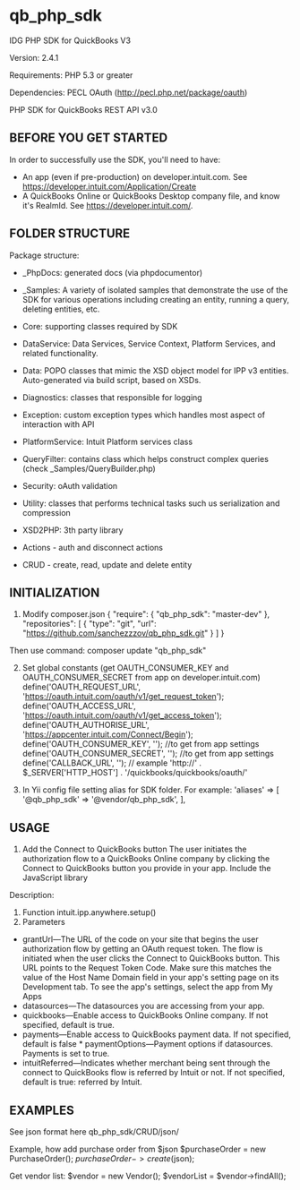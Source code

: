 # qb_php_sdk

IDG PHP SDK for QuickBooks V3

Version: 2.4.1

Requirements:  PHP 5.3 or greater

Dependencies:  PECL OAuth (http://pecl.php.net/package/oauth)



PHP SDK for QuickBooks REST API v3.0


BEFORE YOU GET STARTED
----------------------

In order to successfully use the SDK, you'll need to have:

* An app (even if pre-production) on developer.intuit.com.  See https://developer.intuit.com/Application/Create
* A QuickBooks Online or QuickBooks Desktop company file, and know it's RealmId.  See https://developer.intuit.com/.


FOLDER STRUCTURE
----------------

Package structure:

* _PhpDocs: generated docs (via phpdocumentor)
* _Samples: A variety of isolated samples that demonstrate the use of the SDK for various operations including creating an entity, running a query, deleting entities, etc.
* Core: supporting classes required by SDK
* DataService: Data Services, Service Context, Platform Services, and related functionality.
* Data: POPO classes that mimic the XSD object model for IPP v3 entities.  Auto-generated via build script, based on XSDs.
* Diagnostics: classes that responsible for logging
* Exception: custom exception types which handles most aspect of interaction with API
* PlatformService: Intuit Platform services class
* QueryFilter: contains class which helps construct complex queries (check _Samples/QueryBuilder.php)
* Security: oAuth validation
* Utility: classes that performs technical tasks such us serialization and compression
* XSD2PHP: 3th party library

* Actions - auth and disconnect actions
* CRUD - create, read, update and delete entity


INITIALIZATION
----------------

1. Modify composer.json
{
    "require": {
        "qb_php_sdk": "master-dev"
    },
    "repositories": [
        {
            "type": "git",
            "url": "https://github.com/sanchezzzov/qb_php_sdk.git"
        }
    ]
}

Then use command: composer update "qb_php_sdk"

2. Set global constants (get OAUTH_CONSUMER_KEY and OAUTH_CONSUMER_SECRET  from app on developer.intuit.com)
define('OAUTH_REQUEST_URL', 'https://oauth.intuit.com/oauth/v1/get_request_token');
define('OAUTH_ACCESS_URL', 'https://oauth.intuit.com/oauth/v1/get_access_token');
define('OAUTH_AUTHORISE_URL', 'https://appcenter.intuit.com/Connect/Begin');
define('OAUTH_CONSUMER_KEY', ''); //to get from app settings
define('OAUTH_CONSUMER_SECRET', ''); //to get from app settings
define('CALLBACK_URL', ''); // example 'http://' . $_SERVER['HTTP_HOST'] . '/quickbooks/quickbooks/oauth/'

3. In Yii config file setting alias for SDK folder.
For example:
    'aliases' => [
        '@qb_php_sdk' => '@vendor/qb_php_sdk',
    ],


USAGE
----------------
1. Add the Connect to QuickBooks button
The user initiates the authorization flow to a QuickBooks Online company by clicking the Connect to QuickBooks button you provide in your app.
Include the JavaScript library
    <script src="https://js.appcenter.intuit.com/Content/IA/intuit.ipp.anywhere-1.3.3.js" type="text/javascript"></script>
    <script type="text/javascript">
        intuit.ipp.anywhere.setup({
                grantUrl: 'http://www.mycompany.com/HelloWorld/RequestTokenServlet',
                datasources: {
                     quickbooks : true,
                     payments : false
               }
        });
    </script>

Description:
1) Function	intuit.ipp.anywhere.setup(​)
2) Parameters
* grantUrl—The URL of the code on your site that begins the user authorization flow by getting an OAuth request token.
  The flow is initiated when the user clicks the Connect to QuickBooks button.  This URL points to the Request Token Code.  Make sure this matches the value of the Host Name Domain field in your app's setting page on its Development tab.  To see the app's settings, select the app from My Apps
* datasources—The datasources you are accessing from your app.
* quickbooks—Enable access to QuickBooks Online company. If not specified, default is true.
* payments—​Enable access to QuickBooks payment data. If not specified, default is false
​* paymentOptions—Payment options if datasources. Payments is set to true.
* intuitReferred—Indicates whether merchant being sent through the connect to QuickBooks flow is referred by Intuit or
 not. If not specified, default is true: referred by Intuit.


EXAMPLES
-----------------

See json format here qb_php_sdk/CRUD/json/

Example, how add purchase order from $json
    $purchaseOrder = new PurchaseOrder();
    $purchaseOrder->create($json);

Get vendor list:
    $vendor = new Vendor();
    $vendorList = $vendor->findAll();
